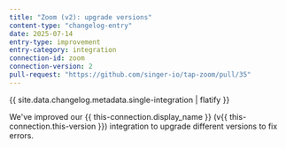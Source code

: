 ```yaml
---
title: "Zoom (v2): upgrade versions"
content-type: "changelog-entry"
date: 2025-07-14
entry-type: improvement
entry-category: integration
connection-id: zoom
connection-version: 2
pull-request: "https://github.com/singer-io/tap-zoom/pull/35"
---
```

{{ site.data.changelog.metadata.single-integration | flatify }}

We've improved our {{ this-connection.display_name }} (v{{ this-connection.this-version }}) integration to upgrade different versions to fix errors.